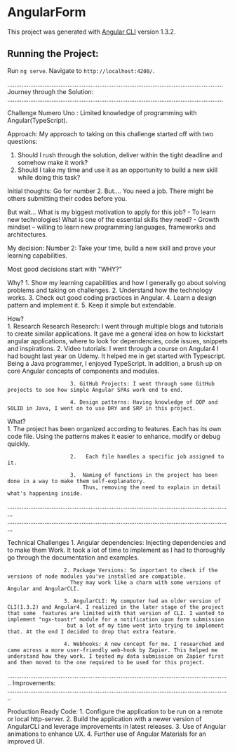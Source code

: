 # AngularForm

This project was generated with [Angular CLI](https://github.com/angular/angular-cli) version 1.3.2.

## Running the Project:

Run `ng serve`. Navigate to `http://localhost:4200/`.

..........................................................................................................................
Journey through the Solution: 
..........................................................................................................................

Challenge Numero Uno : Limited knowledge of programming with Angular(TypeScript). 

Approach: My approach to taking on this challenge started off with two questions:

1. Should I rush through the solution, deliver within the tight deadline and somehow make it work?
2. Should I take my time and use it as an opportunity to build a new skill while doing this task?

Initial thoughts: Go for number 2. But.... You need a job. There might be others submitting their codes before you. 

But wait... 
What is my biggest motivation to apply for this job? - To learn new technologies!
What is one of the essential skills they need? - Growth mindset – willing to learn new programming languages, frameworks and architectures.

My decision: Number 2: Take your time, build a new skill and prove your learning capabilities. 

                
Most good decisions start with "WHY?"

Why?  						  1. Show my learning capabilities and how I generally go about solving problems and taking on challenges.
                              2. Understand how the technology works.
                              3. Check out good coding practices in Angular.
                              4. Learn a design pattern and implement it.
                              5. Keep it simple but extendable.

How?                   
                        1. Research Research Research: I went through multiple blogs and tutorials to create similar applications.
                        	It gave me a general idea on how to kickstart angular applications, where to look for dependencies, 
                        	code issues, snippets and inspirations.
                        2. Video tutorials: I went through a course on Angular4 I had bought last year on Udemy. It helped me in get started with Typescript.
                           Being a Java programmer, I enjoyed TypeScript. In addition, a brush up on core Angular concepts of components and modules. 

                        3. GitHub Projects: I went through some GitHub projects to see how simple Angular SPAs work end to end. 

                        4. Design patterns: Having knowledge of OOP and SOLID in Java, I went on to use DRY and SRP in this project.


                        
What?          
						1.   The project has been organized according to features. Each has its own code file. 
                        	 Using the patterns makes it easier to enhance. modify or debug quickly. 

                        2.   Each file handles a specific job assigned to it.   

                        3.	Naming of functions in the project has been done in a way to make them self-explanatory. 
                            Thus, removing the need to explain in detail what's happening inside. 
...............................................................................................................................
...............................................................................................................................   

                        

Technical Challenges 1. Angular dependencies: Injecting dependencies and to make them Work. It took a lot of time to implement as
						I had to thoroughly go through the documentation and examples.

					  2. Package Versions: So important to check if the versions of node modules you've installed are compatible.
					  	They may work like a charm with some versions of Angular and AngularCLI. 

					  3. AngularCLI: My computer had an older version of CLI(1.3.2) and Angular4. I realized in the later stage of the project that some  features are limited with that version of CLI. I wanted to implement "ngx-toastr" module for a notification upon form submission 
					   but a lot of my time went into trying to implement that. At the end I decided to drop that extra feature.
                      
                      4. Webhooks: A new concept for me. I researched and came across a more user-friendly web-hook by Zapier. This helped me understand how they work. I tested my data submission on Zapier first and then moved to the one required to be used for this project.


..............................................................................................................................
Improvements:
..............................................................................................................................

Production Ready Code: 1. Configure the application to be run on a remote or local http-server. 
                       2. Build the application with a newer version of AngularCLI and leverage improvements in latest releases.
                       3. Use of Angular animations to enhance UX.
                       4. Further use of Angular Materials for an improved UI.

